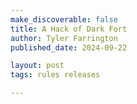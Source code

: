 ```yaml
---
make_discoverable: false
title: A Hack of Dark Fort
author: Tyler Farrington
published_date: 2024-09-22

layout: post
tags: rules releases

---
```


